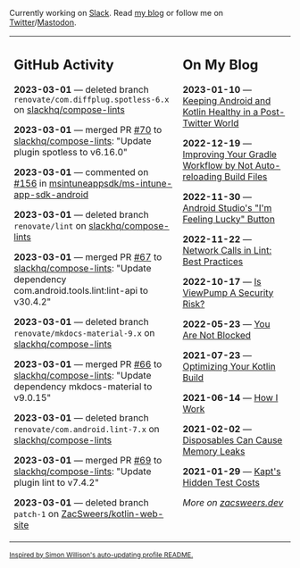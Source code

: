 Currently working on [Slack](https://slack.com/). Read [my blog](https://zacsweers.dev/) or follow me on [Twitter](https://twitter.com/ZacSweers)/[Mastodon](https://hachyderm.io/@ZacSweers).

<table><tr><td valign="top" width="60%">

## GitHub Activity
<!-- githubActivity starts -->
**2023-03-01** — deleted branch `renovate/com.diffplug.spotless-6.x` on [slackhq/compose-lints](https://github.com/slackhq/compose-lints)

**2023-03-01** — merged PR [#70](https://github.com/slackhq/compose-lints/pull/70) to [slackhq/compose-lints](https://github.com/slackhq/compose-lints): "Update plugin spotless to v6.16.0"

**2023-03-01** — commented on [#156](https://github.com/msintuneappsdk/ms-intune-app-sdk-android/issues/156#issuecomment-1450522173) in [msintuneappsdk/ms-intune-app-sdk-android](https://github.com/msintuneappsdk/ms-intune-app-sdk-android)

**2023-03-01** — deleted branch `renovate/lint` on [slackhq/compose-lints](https://github.com/slackhq/compose-lints)

**2023-03-01** — merged PR [#67](https://github.com/slackhq/compose-lints/pull/67) to [slackhq/compose-lints](https://github.com/slackhq/compose-lints): "Update dependency com.android.tools.lint:lint-api to v30.4.2"

**2023-03-01** — deleted branch `renovate/mkdocs-material-9.x` on [slackhq/compose-lints](https://github.com/slackhq/compose-lints)

**2023-03-01** — merged PR [#66](https://github.com/slackhq/compose-lints/pull/66) to [slackhq/compose-lints](https://github.com/slackhq/compose-lints): "Update dependency mkdocs-material to v9.0.15"

**2023-03-01** — deleted branch `renovate/com.android.lint-7.x` on [slackhq/compose-lints](https://github.com/slackhq/compose-lints)

**2023-03-01** — merged PR [#69](https://github.com/slackhq/compose-lints/pull/69) to [slackhq/compose-lints](https://github.com/slackhq/compose-lints): "Update plugin lint to v7.4.2"

**2023-03-01** — deleted branch `patch-1` on [ZacSweers/kotlin-web-site](https://github.com/ZacSweers/kotlin-web-site)
<!-- githubActivity ends -->
</td><td valign="top" width="40%">

## On My Blog
<!-- blog starts -->
**2023-01-10** — [Keeping Android and Kotlin Healthy in a Post-Twitter World](https://www.zacsweers.dev/keeping-android-healthy/)

**2022-12-19** — [Improving Your Gradle Workflow by Not Auto-reloading Build Files](https://www.zacsweers.dev/improving-your-workflow-by-not-auto-reloading-build-files/)

**2022-11-30** — [Android Studio's "I'm Feeling Lucky" Button](https://www.zacsweers.dev/android-studios-im-feeling-lucky-button/)

**2022-11-22** — [Network Calls in Lint: Best Practices](https://www.zacsweers.dev/network-calls-in-lint-best-practices/)

**2022-10-17** — [Is ViewPump A Security Risk?](https://www.zacsweers.dev/is-viewpump-a-security-risk/)

**2022-05-23** — [You Are Not Blocked](https://www.zacsweers.dev/you-are-not-blocked/)

**2021-07-23** — [Optimizing Your Kotlin Build](https://www.zacsweers.dev/optimizing-your-kotlin-build/)

**2021-06-14** — [How I Work](https://www.zacsweers.dev/how-i-work/)

**2021-02-02** — [Disposables Can Cause Memory Leaks](https://www.zacsweers.dev/disposables-can-cause-memory-leaks/)

**2021-01-29** — [Kapt's Hidden Test Costs](https://www.zacsweers.dev/kapts-hidden-test-costs/)
<!-- blog ends -->
_More on [zacsweers.dev](https://zacsweers.dev/)_
</td></tr></table>

<sub><a href="https://simonwillison.net/2020/Jul/10/self-updating-profile-readme/">Inspired by Simon Willison's auto-updating profile README.</a></sub>
